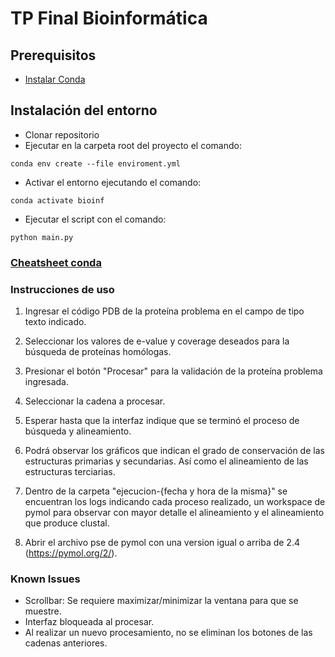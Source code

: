 # TP Final Bioinformática

## Prerequisitos
- [Instalar Conda](https://docs.conda.io/en/latest/)

## Instalación del entorno
- Clonar repositorio
- Ejecutar en la carpeta root del proyecto el comando: 
```
conda env create --file enviroment.yml
```
- Activar el entorno ejecutando el comando: 
```
conda activate bioinf
```
- Ejecutar el script con el comando: 
```
python main.py
```

### [Cheatsheet conda](https://docs.conda.io/projects/conda/en/latest/_downloads/843d9e0198f2a193a3484886fa28163c/conda-cheatsheet.pdf)

### Instrucciones de uso

1. Ingresar el código PDB de la proteína problema en el campo de tipo texto indicado.

2. Seleccionar los valores de e-value y coverage deseados para la búsqueda de proteínas homólogas.

3. Presionar el botón "Procesar" para la validación de la proteína problema ingresada.

4. Seleccionar la cadena a procesar.

5. Esperar hasta que la interfaz indique que se terminó el proceso de búsqueda y alineamiento.

6. Podrá observar los gráficos que indican el grado de conservación de las estructuras primarias y secundarias. Así como el alineamiento de las estructuras terciarias.

7. Dentro de la carpeta "ejecucion-{fecha y hora de la misma}" se encuentran los logs indicando cada proceso realizado, un workspace de pymol para observar con mayor detalle el alineamiento y el alineamiento que produce clustal.

8. Abrir el archivo pse de pymol con una version igual o arriba de 2.4 (https://pymol.org/2/).


### Known Issues
- Scrollbar: Se requiere maximizar/minimizar la ventana para que se muestre.
- Interfaz bloqueada al procesar.
- Al realizar un nuevo procesamiento, no se eliminan los botones de las cadenas anteriores.
